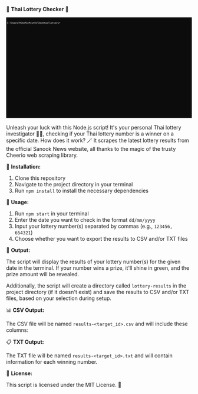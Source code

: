 🎉 **Thai Lottery Checker** 🎉

![thailottery.gif](thailottery.gif)

Unleash your luck with this Node.js script! It's your personal Thai lottery investigator 🕵️‍♂️, checking if your Thai lottery number is a winner on a specific date. How does it work? 🪄 It scrapes the latest lottery results from the official Sanook News website, all thanks to the magic of the trusty Cheerio web scraping library.

🚀 **Installation:**

1. Clone this repository
2. Navigate to the project directory in your terminal
3. Run `npm install` to install the necessary dependencies

📆 **Usage:**

1. Run `npm start` in your terminal
2. Enter the date you want to check in the format `dd/mm/yyyy`
3. Input your lottery number(s) separated by commas (e.g., `123456, 654321`)
4. Choose whether you want to export the results to CSV and/or TXT files

📜 **Output:**

The script will display the results of your lottery number(s) for the given date in the terminal. If your number wins a prize, it'll shine in green, and the prize amount will be revealed.

Additionally, the script will create a directory called `lottery-results` in the project directory (if it doesn't exist) and save the results to CSV and/or TXT files, based on your selection during setup.

📊 **CSV Output:**

The CSV file will be named `results-<target_id>.csv` and will include these columns:

📋 **TXT Output:**

The TXT file will be named `results-<target_id>.txt` and will contain information for each winning number.

📄 **License:**

This script is licensed under the MIT License. 📜
